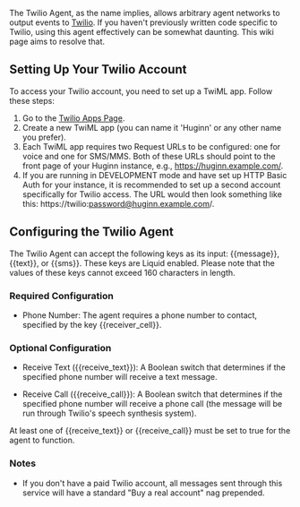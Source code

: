 The Twilio Agent, as the name implies, allows arbitrary agent networks to output events to [Twilio](https://www.twilio.com/). If you haven't previously written code specific to Twilio, using this agent effectively can be somewhat daunting. This wiki page aims to resolve that.

## Setting Up Your Twilio Account

To access your Twilio account, you need to set up a TwiML app. Follow these steps:

1. Go to the [Twilio Apps Page](https://www.twilio.com/user/account/apps).
2. Create a new TwiML app (you can name it 'Huginn' or any other name you prefer).
3. Each TwiML app requires two Request URLs to be configured: one for voice and one for SMS/MMS. Both of these URLs should point to the front page of your Huginn instance, e.g., https://huginn.example.com/.
4. If you are running in DEVELOPMENT mode and have set up HTTP Basic Auth for your instance, it is recommended to set up a second account specifically for Twilio access. The URL would then look something like this: https://twilio:password@huginn.example.com/.

## Configuring the Twilio Agent

The Twilio Agent can accept the following keys as its input: {{message}}, {{text}}, or {{sms}}. These keys are Liquid enabled. Please note that the values of these keys cannot exceed 160 characters in length.

### Required Configuration

- Phone Number: The agent requires a phone number to contact, specified by the key {{receiver_cell}}.

### Optional Configuration

- Receive Text ({{receive_text}}): A Boolean switch that determines if the specified phone number will receive a text message.

- Receive Call ({{receive_call}}): A Boolean switch that determines if the specified phone number will receive a phone call (the message will be run through Twilio's speech synthesis system).

At least one of {{receive_text}} or {{receive_call}} must be set to true for the agent to function.

### Notes

- If you don't have a paid Twilio account, all messages sent through this service will have a standard "Buy a real account" nag prepended.
